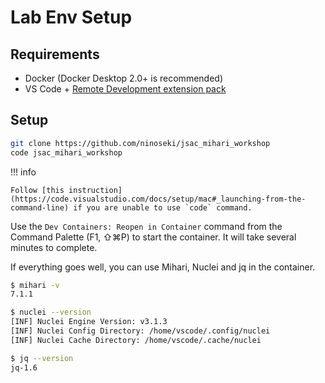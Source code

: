 # Lab Env Setup

## Requirements

- Docker (Docker Desktop 2.0+ is recommended)
- VS Code + [Remote Development extension pack](https://marketplace.visualstudio.com/items?itemName=ms-vscode-remote.vscode-remote-extensionpack)

## Setup

```bash
git clone https://github.com/ninoseki/jsac_mihari_workshop
code jsac_mihari_workshop
```

!!! info

    Follow [this instruction](https://code.visualstudio.com/docs/setup/mac#_launching-from-the-command-line) if you are unable to use `code` command.

Use the `Dev Containers: Reopen in Container` command from the Command Palette (F1, ⇧⌘P) to start the container. It will take several minutes to complete.

If everything goes well, you can use Mihari, Nuclei and jq in the container.

```bash
$ mihari -v
7.1.1

$ nuclei --version
[INF] Nuclei Engine Version: v3.1.3
[INF] Nuclei Config Directory: /home/vscode/.config/nuclei
[INF] Nuclei Cache Directory: /home/vscode/.cache/nuclei

$ jq --version
jq-1.6
```
